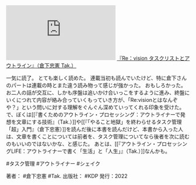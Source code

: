 [![](https://gyazo.com/8088de84ce750c4309e56fcdaece78d8.img)](https://amzn.to/3t7DhY0)
[『Re：vision タスクリストとアウトライン』（倉下忠憲 Tak.）](https://amzn.to/3t7DhY0)

一気に読了。
とても楽しく読めた。
連載当初も読んでいたけど、特に倉下さんのパートは連載の時とまた違う読み物って感じが強かった。
おもしろかった。
お二人の話が交互に、しかも序盤は追いかけ合いっこをするように進み、終盤にいくにつれて内容が絡み合っていくもっていき方が、「Re:visionとはなんぞや？」という問いに対する理解をぐんぐん深めていってくれる印象を受けた。
で、ぼくは[[『書くためのアウトライン・プロセッシング：アウトライナーで発想を文章にする技術』（Tak.）]]や[[『「やること地獄」を終わらせるタスク管理「超」入門』（倉下忠憲）]]を読んだ後に本書を読んだけど、本書から入った人は、文章を書くことについては前者を、タスク管理についてなら後者を次に読むのもいいのではないかな、と感じた。
あとは、[[『アウトライン・プロセッシングLIFE：アウトライナーで書く「生活」と「人生」』（Tak.）]]なんかも。

#タスク管理 #アウトライナー #シェイク 

著者： #倉下忠憲 #Tak.
出版社： #KDP
発行：2022